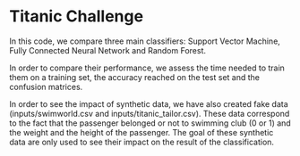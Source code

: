 # Titanic Challenge

In this code, we compare three main classifiers: Support Vector Machine, Fully Connected Neural Network and Random Forest.

In order to compare their performance, we assess the time needed to train them on a training set, the accuracy reached on the test set and the confusion matrices.

In order to see the impact of synthetic data, we have also created fake data (inputs/swimworld.csv and inputs/titanic_tailor.csv). These data correspond to the fact that the passenger belonged or not to swimming club (0 or 1) and the weight and the height of the passenger. The goal of these synthetic data are only used to see their impact on the result of the classification. 
